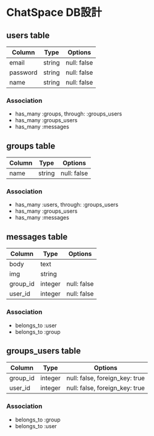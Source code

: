 # ChatSpace DB設計
## users table
|Column|Type|Options|
|------|----|-------|
|email|string|null: false|
|password|string|null: false|
|name|string|null: false|
### Association
 - has_many :groups, through: :groups_users
 - has_many :groups_users
 - has_many :messages
  

## groups table
|Column|Type|Options|
|------|----|-------|
|name|string|null: false|
### Association
 - has_many :users, through: :groups_users
 - has_many :groups_users
 - has_many :messages
  

## messages table
|Column|Type|Options|
|------|----|-------|
|body|text|
|img|string|
|group_id|integer|null: false|
|user_id|integer|null: false|
### Association
 - belongs_to :user
 - belongs_to :group


## groups_users table
|Column|Type|Options|
|------|----|-------|
|group_id|integer|null: false, foreign_key: true|
|user_id|integer|null: false, foreign_key: true|
### Association
 - belongs_to :group
 - belongs_to :user 
